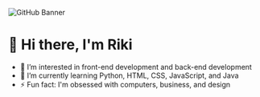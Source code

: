 ![GitHub Banner](https://github.com/user-attachments/assets/0a186fc8-69a3-484d-84f4-7b44e40d0f09)

<h1>👋 Hi  there, I'm Riki</h1>

- 👀 I’m interested in front-end development and back-end development
- 🌱 I’m currently learning Python, HTML, CSS, JavaScript, and Java
- ⚡ Fun fact: I'm obsessed with computers, business, and design

<!---
Riku737/Riku737 is a ✨ special ✨ repository because its `README.md` (this file) appears on your GitHub profile.
You can click the Preview link to take a look at your changes.
--->
